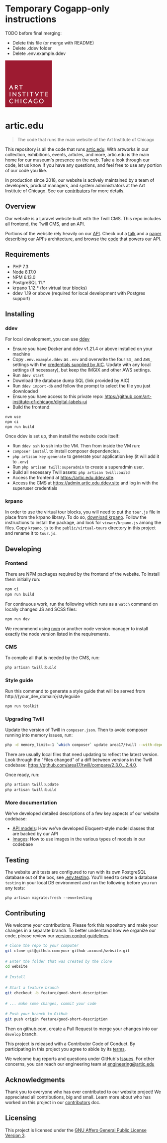 # Temporary Cogapp-only instructions

TODO before final merging:

- Delete this file (or merge with README)
- Delete .ddev folder
- Delete .env.example.ddev

![Art Institute of Chicago](https://raw.githubusercontent.com/Art-Institute-of-Chicago/template/master/aic-logo.gif)

# artic.edu
> The code that runs the main website of the Art Institute of Chicago

This repository is all the code that runs [artic.edu](https://www.artic.edu/). With artworks in our collection, exhibitions, events, articles, and more, artic.edu is the main home for our museum's presence on the web. Take a look through our code, let us know if you have any questions, and feel free to use any portion of our code you like.

In production since 2018, our website is actively maintained by a team of developers, product managers, and system administrators at the Art Institute of Chicago. See our [contributors](CONTRIBUTORS.md) for more details.



## Overview

Our website is a Laravel website built with the Twill CMS. This repo includes all frontend, the Twill CMS, and an API.

Portions of the website rely heavily on our [API](https://api.artic.edu). Check out a [talk](https://www.youtube.com/watch?v=bGXh5qkOjnQ) and a [paper](https://mw19.mwconf.org/paper/building-a-data-hub-microservices-apis-and-system-integration-at-the-art-institute-of-chicago/) describing our API's architecture, and browse the [code](https://github.com/orgs/art-institute-of-chicago/repositories?q=data-*&type=&language=&sort=) that powers our API.



## Requirements

* PHP 7.3
* Node 8.17.0
* NPM 6.13.0
* PostgreSQL 11.*
* krpano 1.12.* (for virtual tour blocks)
* ddev 1.19 or above (required for local development with Postgres support)

## Installing

### ddev

For local development, you can use [ddev](https://ddev.com/)

* Ensure you have Docker and ddev v1.21.4 or above installed on your machine
* Copy `.env.example.ddev` as `.env` and overwrite the four `S3_` and `AWS_` settings with the [credentials supplied by AIC](https://tpm.office.cogapp.com/index.php/pwd/view_notes/1038). Update with any local settings (if necessary), but keep the IMGIX and other AWS settings.
* Run `ddev start`
* Download the database dump SQL (link provided by AIC)
* Run `ddev import-db` and follow the prompt to select the file you just downloaded
* Ensure you have access to this private repo: https://github.com/art-institute-of-chicago/digital-labels-ui
* Build the frontend:
```
nvm use
npm ci
npm run build
```

Once ddev is set up, then install the website code itself:

* Run `ddev ssh` to ssh into the VM. Then from inside the VM run:
* `composer install` to install composer dependencies.
* `php artisan key:generate` to generate your application key (it will add it to `.env`)
* Run `php artisan twill:superadmin` to create a superadmin user.
* Build all necessary Twill assets: `php artisan twill:build`
* Access the frontend at https://artic.edu.ddev.site.
* Access the CMS at https://admin.artic.edu.ddev.site and log in with the superuser credentials

### krpano
In order to use the virtual tour blocks, you will need to put the `tour.js` file in place from the krpano library. To do so, [download krpano](https://krpano.com/download/). Follow the instructions to install the package, and look for `viewer/krpano.js` among the files. Copy `krpano.js` to the `public/virtual-tours` directory in this project and rename it to `tour.js`.

## Developing

### Frontend

There are NPM packages required by the frontend of the website. To install them initially run:

```bash
npm ci
npm run build
```

For continuous work, run the following which runs as a `watch` command on locally changed JS and SCSS files:

```bash
npm run dev
```

We recommend using [nvm](https://github.com/nvm-sh/nvm) or another node version manager to install exactly the node version listed in the requirements.


### CMS

To compile all that is needed by the CMS, run:

```bash
php artisan twill:build
```


### Style guide

Run this command to generate a style guide that will be served from http://{your_dev_domain}/styleguide

```bash
npm run toolkit
```


### Upgrading Twill

Update the version of Twill in `composer.json`. Then to avoid composer running into memory issues, run:

```bash
php -d memory_limit=-1 `which composer` update area17/twill --with-dependencies --optimize-autoloader
```

There are usually local files that need updating to reflect the latest version. Look through the "Files changed" of a diff between versions in the Twill codebase: https://github.com/area17/twill/compare/2.3.0...2.4.0.

Once ready, run:

```bash
php artisan twill:update
php artisan twill:build
```


### More documentation

We've developed detailed descriptions of a few key aspects of our website codebase:

* [API models](docs/apiModels.md): How we've developed Eloquent-style model classes that are backed by our API
* [Images](docs/images.md): How to use images in the various types of models in our codebase

## Testing

The website unit tests are configured to run with its own PostgreSQL database out of the box,
see [.env.testing](.env.testing). You'll need to create a database `testing` in your local
DB environment and run the following before you run any tests:

```
php artisan migrate:fresh --env=testing
```

## Contributing

We welcome your contributions. Please fork this repository and make your changes in a separate branch. To better understand how we organize our code, please review our [version control guidelines](https://docs.google.com/document/d/1B-27HBUc6LDYHwvxp3ILUcPTo67VFIGwo5Hiq4J9Jjw).

```bash
# Clone the repo to your computer
git clone git@github.com:your-github-account/website.git

# Enter the folder that was created by the clone
cd website

# Install

# Start a feature branch
git checkout -b feature/good-short-description

# ... make some changes, commit your code

# Push your branch to GitHub
git push origin feature/good-short-description
```

Then on github.com, create a Pull Request to merge your changes into our `develop` branch.

This project is released with a Contributor Code of Conduct. By participating in this project you agree to abide by its [terms](CODE_OF_CONDUCT.md).

We welcome bug reports and questions under GitHub's [Issues](issues). For other concerns, you can reach our engineering team at [engineering@artic.edu](mailto:engineering@artic.edu)



## Acknowledgments

Thank you to everyone who has ever contributed to our website project! We appreciated all contributions, big and small. Learn more about who has worked on this project in our [contributors](CONTRIBUTORS.md) doc.



## Licensing

This project is licensed under the [GNU Affero General Public License Version 3](LICENSE).
